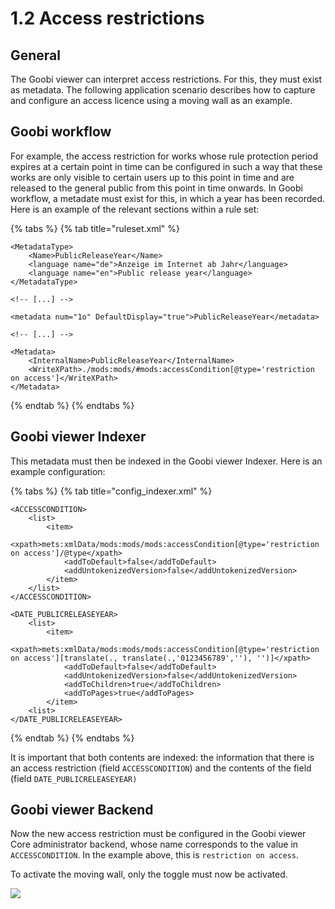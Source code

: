 # 1.2 Access restrictions

## General

The Goobi viewer can interpret access restrictions. For this, they must exist as metadata. The following application scenario describes how to capture and configure an access licence using a moving wall as an example.

## Goobi workflow

For example, the access restriction for works whose rule protection period expires at a certain point in time can be configured in such a way that these works are only visible to certain users up to this point in time and are released to the general public from this point in time onwards. In Goobi workflow, a metadate must exist for this, in which a year has been recorded. Here is an example of the relevant sections within a rule set:

{% tabs %}
{% tab title="ruleset.xml" %}
```markup
<MetadataType>
    <Name>PublicReleaseYear</Name>
    <language name="de">Anzeige im Internet ab Jahr</language>
    <language name="en">Public release year</language>
</MetadataType>

<!-- [...] -->

<metadata num="1o" DefaultDisplay="true">PublicReleaseYear</metadata>

<!-- [...] -->

<Metadata>
    <InternalName>PublicReleaseYear</InternalName>
    <WriteXPath>./mods:mods/#mods:accessCondition[@type='restriction on access']</WriteXPath>
</Metadata>
```
{% endtab %}
{% endtabs %}

## Goobi viewer Indexer

This metadata must then be indexed in the Goobi viewer Indexer. Here is an example configuration:

{% tabs %}
{% tab title="config_indexer.xml" %}
```markup
<ACCESSCONDITION>
    <list>
        <item>
            <xpath>mets:xmlData/mods:mods/mods:accessCondition[@type='restriction on access']/@type</xpath>
            <addToDefault>false</addToDefault>
            <addUntokenizedVersion>false</addUntokenizedVersion>
        </item>
    </list>
</ACCESSCONDITION>

<DATE_PUBLICRELEASEYEAR>
    <list>
        <item>
            <xpath>mets:xmlData/mods:mods/mods:accessCondition[@type='restriction on access'][translate(., translate(.,'0123456789',''), '')]</xpath>
            <addToDefault>false</addToDefault>
            <addUntokenizedVersion>false</addUntokenizedVersion>
            <addToChildren>true</addToChildren>
            <addToPages>true</addToPages>
        </item>
    <list>
</DATE_PUBLICRELEASEYEAR>
```
{% endtab %}
{% endtabs %}

It is important that both contents are indexed: the information that there is an access restriction (field `ACCESSCONDITION`) and the contents of the field (field `DATE_PUBLICRELEASEYEAR)`&#x20;

## Goobi viewer Backend

Now the new access restriction must be configured in the Goobi viewer Core administrator backend, whose name corresponds to the value in `ACCESSCONDITION`. In the example above, this is `restriction on access`.

To activate the moving wall, only the toggle must now be activated.

![](../../.gitbook/assets/misc\_1.2.png)
